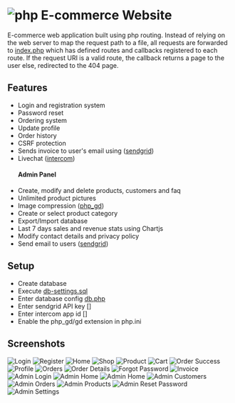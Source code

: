 # ![php](https://img.shields.io/badge/Php-8993BE?style=for-the-badge&logo=php&logoColor=white) E-commerce Website
E-commerce web application built using php routing. Instead of relying on the web server to map the request path to a file, all requests are forwarded to [index.php](/src/index.php) which has defined routes and callbacks registered to each route. If the request URI is a valid route, the callback returns a page to the user else, redirected to the 404 page.


## Features
- Login and registration system
- Password reset
- Ordering system
- Update profile
- Order history
- CSRF protection
- Sends invoice to user's email using ([sendgrid](https://sendgrid.com))
- Livechat ([intercom](https://intercom.com))
    #### Admin Panel
- Create, modify and delete products, customers and faq
- Unlimited product pictures
- Image compression ([php_gd](https://php.net/manual/en/book.image.php))
- Create or select product category
- Export/Import database
- Last 7 days sales and revenue stats using Chartjs
- Modify contact details and privacy policy
- Send email to users ([sendgrid](https://sendgrid.com))

## Setup
- Create database
- Execute [db-settings.sql](src/db-settings.sql)
- Enter database config [db.php](src/views/db.php)
- Enter sendgrid API key []
- Enter intercom app id []
- Enable the php_gd/gd extension in php.ini

## Screenshots
![Login](screenshots/login.png)
![Register](screenshots/register.png)
![Home](screenshots/home.png)
![Shop](screenshots/shop.png)
![Product](screenshots/item.png)
![Cart](screenshots/cart.png)
![Order Success](screenshots/success.png)
![Profile](screenshots/profile.png)
![Orders](screenshots/orders.png)
![Order Details](screenshots/order-details.png)
![Forgot Password](screenshots/forgot-password.png)
![Invoice](screenshots/invoice.png)
![Admin Login](screenshots/admin-login.png)
![Admin Home](screenshots/admin-home1.png)
![Admin Home](screenshots/admin-home2.png)
![Admin Customers](screenshots/admin-customers.png)
![Admin Orders](screenshots/admin-orders.png)
![Admin Products](screenshots/admin-products.png)
![Admin Reset Password](screenshots/admin-reset-password.png)
![Admin Settings](screenshots/admin-settings.png)